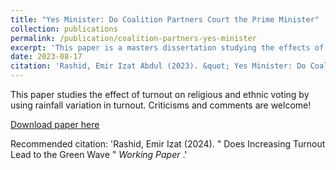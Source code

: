 ```yaml
---
title: "Yes Minister: Do Coalition Partners Court the Prime Minister"
collection: publications
permalink: /publication/coalition-partners-yes-minister
excerpt: 'This paper is a masters dissertation studying the effects of the anti hopping law on cross ministry cooperation'
date: 2023-08-17
citation: 'Rashid, Emir Izat Abdul (2023). &quot; Yes Minister: Do Coalition Partners Court the Prime Minister &quot; <i> Working Paper </i>.'
---
```

This paper studies the effect of turnout on religious and ethnic voting by using rainfall variation in turnout. Criticisms and comments are welcome!

[Download paper here](https://emirizatrashid.github.io/files/Turnout_and_Ethnic_Voting.pdf)

Recommended citation: 'Rashid, Emir Izat (2024). &quot; Does Increasing Turnout Lead to the Green Wave &quot; <i> Working Paper </i>.'
